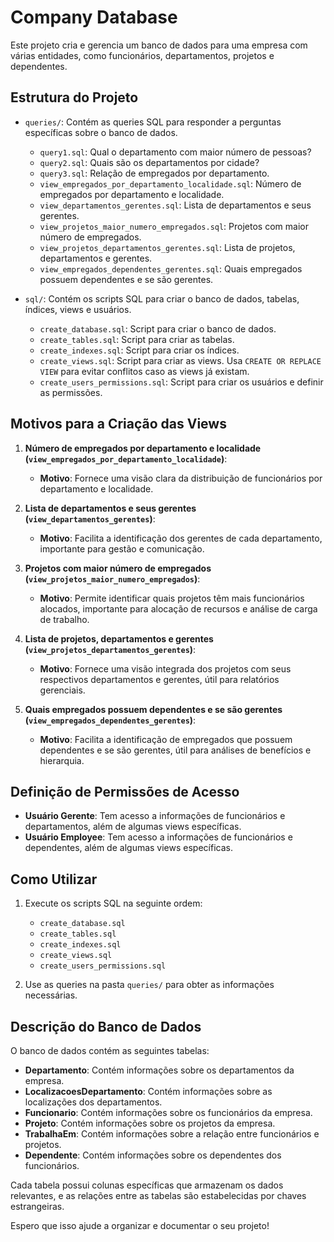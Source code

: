 # Company Database

Este projeto cria e gerencia um banco de dados para uma empresa com várias entidades, como funcionários, departamentos, projetos e dependentes. 

## Estrutura do Projeto

- `queries/`: Contém as queries SQL para responder a perguntas específicas sobre o banco de dados.
  - `query1.sql`: Qual o departamento com maior número de pessoas?
  - `query2.sql`: Quais são os departamentos por cidade?
  - `query3.sql`: Relação de empregados por departamento.
  - `view_empregados_por_departamento_localidade.sql`: Número de empregados por departamento e localidade.
  - `view_departamentos_gerentes.sql`: Lista de departamentos e seus gerentes.
  - `view_projetos_maior_numero_empregados.sql`: Projetos com maior número de empregados.
  - `view_projetos_departamentos_gerentes.sql`: Lista de projetos, departamentos e gerentes.
  - `view_empregados_dependentes_gerentes.sql`: Quais empregados possuem dependentes e se são gerentes.

- `sql/`: Contém os scripts SQL para criar o banco de dados, tabelas, índices, views e usuários.
  - `create_database.sql`: Script para criar o banco de dados.
  - `create_tables.sql`: Script para criar as tabelas.
  - `create_indexes.sql`: Script para criar os índices.
  - `create_views.sql`: Script para criar as views. Usa `CREATE OR REPLACE VIEW` para evitar conflitos caso as views já existam.
  - `create_users_permissions.sql`: Script para criar os usuários e definir as permissões.

## Motivos para a Criação das Views

1. **Número de empregados por departamento e localidade (`view_empregados_por_departamento_localidade`)**:
   - **Motivo**: Fornece uma visão clara da distribuição de funcionários por departamento e localidade.

2. **Lista de departamentos e seus gerentes (`view_departamentos_gerentes`)**:
   - **Motivo**: Facilita a identificação dos gerentes de cada departamento, importante para gestão e comunicação.

3. **Projetos com maior número de empregados (`view_projetos_maior_numero_empregados`)**:
   - **Motivo**: Permite identificar quais projetos têm mais funcionários alocados, importante para alocação de recursos e análise de carga de trabalho.

4. **Lista de projetos, departamentos e gerentes (`view_projetos_departamentos_gerentes`)**:
   - **Motivo**: Fornece uma visão integrada dos projetos com seus respectivos departamentos e gerentes, útil para relatórios gerenciais.

5. **Quais empregados possuem dependentes e se são gerentes (`view_empregados_dependentes_gerentes`)**:
   - **Motivo**: Facilita a identificação de empregados que possuem dependentes e se são gerentes, útil para análises de benefícios e hierarquia.

## Definição de Permissões de Acesso

- **Usuário Gerente**: Tem acesso a informações de funcionários e departamentos, além de algumas views específicas.
- **Usuário Employee**: Tem acesso a informações de funcionários e dependentes, além de algumas views específicas.

## Como Utilizar

1. Execute os scripts SQL na seguinte ordem:
   - `create_database.sql`
   - `create_tables.sql`
   - `create_indexes.sql`
   - `create_views.sql`
   - `create_users_permissions.sql`
   
2. Use as queries na pasta `queries/` para obter as informações necessárias.

## Descrição do Banco de Dados

O banco de dados contém as seguintes tabelas:

- **Departamento**: Contém informações sobre os departamentos da empresa.
- **LocalizacoesDepartamento**: Contém informações sobre as localizações dos departamentos.
- **Funcionario**: Contém informações sobre os funcionários da empresa.
- **Projeto**: Contém informações sobre os projetos da empresa.
- **TrabalhaEm**: Contém informações sobre a relação entre funcionários e projetos.
- **Dependente**: Contém informações sobre os dependentes dos funcionários.

Cada tabela possui colunas específicas que armazenam os dados relevantes, e as relações entre as tabelas são estabelecidas por chaves estrangeiras.

Espero que isso ajude a organizar e documentar o seu projeto!
